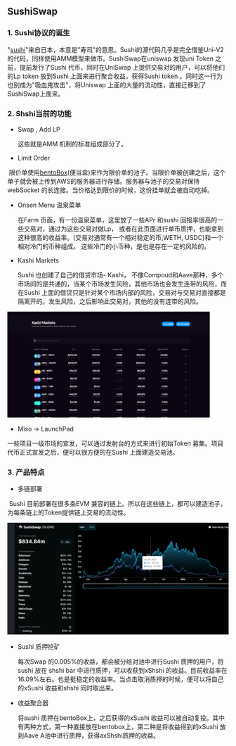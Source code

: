 ## SushiSwap



### 1. Sushi协议的诞生

"[sushi](https://en.wikipedia.org/wiki/Sushi)"来自日本，本意是"寿司"的意思。Sushi的源代码几乎是完全借鉴Uni-V2 的代码，同样使用AMM模型来做市。SushiSwap在uniswap 发现uni Token 之前，提前发行了Sushi 代币，同时在UniSwap 上提供交易对的用户，可以将他们的Lp token 放到Sushi 上面来进行聚合收益，获得Sushi token 。同时这一行为也别成为"吸血鬼攻击"，将Uniswap 上面的大量的流动性，直接迁移到了SushiSwap上面来。



### 2. Shshi当前的功能

* Swap , Add LP

  这些就是AMM 机制的标准组成部分了。

* Limit Order

​		限价单使用[bentoBox](https://docs.sushi.com/docs/Products/Bentobox)(便当盒)来作为限价单的池子。当限价单被创建之后，这个单子就会被上传到AWS的服务器进行存储。服务器与池子的交易对保持webSocket 的长连接。当价格达到限价的时候，这份挂单就会被自动吃掉。

* Onsen Menu 温泉菜单

  在Farm 页面，有一份温泉菜单，这里放了一些APr 和sushi 回报率很高的一些交易对，通过为这些交易对做Lp， 或者在此页面进行单币质押，也能拿到这种很高的收益率。(交易对通常有一个相对稳定的币,WETH, USDC)和一个相对冷门的币种组成。 这些冷门的小币种，是也是存在一定的风险的。

* Kashi Markets 

  Sushi 也创建了自己的借贷市场- Kashi， 不像Compoud和Aave那种，多个市场间的是共通的，当某个市场发生风险，其他市场也会发生连带的风险，而在Sushi 上面的借贷只是针对某个市场内部的风险，交易对与交易对直接都是隔离开的。发生风险，之后影响此交易对，其他的没有连带的风险。



<img src="image/10-01.png" style="zoom:45%;" />

* Miso ->  LaunchPad 

一些项目一级市场的宣发，可以通过发射台的方式来进行初始Token 募集。项目代币正式宣发之后，便可以很方便的在Sushi 上面建造交易池。





### 3. 产品特点

* 多链部署

​	Sushi 目前部署在很多条EVM 兼容的链上。所以在这些链上，都可以建造池子，为每条链上的Token提供链上交易的流动性。

<img src="image/10-02.png" style="zoom:75%;" />

* Sushi 质押挖矿

  每次Swap 的0.005%的收益，都会被分给对池中进行Sushi 质押的用户，将sushi 放在 shshi bar 中进行质押，可以收获到xShshi 的收益。目前收益率在 16.09%左右。也是挺稳定的收益率。当点击取消质押的时候，便可以将自己的xSushi 收益和shshi 同时取出来。

* 收益聚合器

  将sushi 质押在bentoBox上，之后获得的xSushi 收益可以被自动复投。其中有两种方式，第一种直接放在bentobox上，第二种是将收益得到的xSushi 放到Aave A池中进行质押，获得axShshi质押的收益。